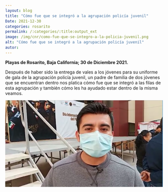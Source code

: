 ```yaml
---
layout: blog
title: "Cómo fue que se integró a la agrupación policía juvenil"
Date: 2021-12-30
categories: rosarito
permalink: /:categories/:title:output_ext
image: /img/cnr/como-fue-que-se-integro-a-la-policia-juvenil.png
alt: "Cómo fue que se integró a la agrupación policía juvenil"
autor:
---
```


**Playas de Rosarito, Baja California; 30 de Diciembre 2021.** 

Después de haber sido la entrega de vales a los jóvenes para su uniforme de gala de la agrupación policía juvenil, un padre de familia de dos jóvenes que se encuentran dentro nos platica cómo fue que se integró a las filas de esta agrupación y también cómo les ha ayudado estar dentro de la misma veamos.

<div id="carouselExampleSlidesOnly" class="carousel slide" data-ride="carousel">
  <div class="carousel-inner">
    <div class="carousel-item active">
       <img class="d-block w-100" src="/img/cnr/como-fue-que-se-integro-a-la-policia-juvenil.png" loading="lazy"  alt="Cómo fue que se integró a la agrupación policía juvenil">
    </div>
  </div>
</div>
